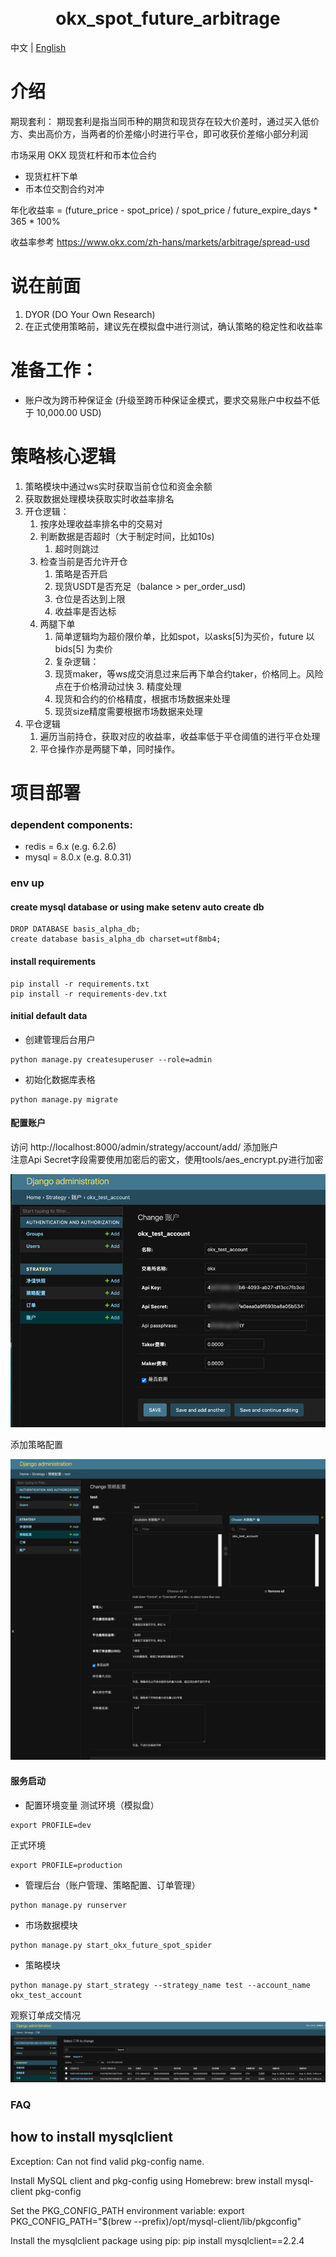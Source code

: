 <h1 align="center">
  <br>okx_spot_future_arbitrage<br>
</h1>

中文 | [English](README.md) 


# 介绍
期现套利： 期现套利是指当同币种的期货和现货存在较大价差时，通过买入低价方、卖出高价方，当两者的价差缩小时进行平仓，即可收获价差缩小部分利润  

市场采用 OKX 现货杠杆和币本位合约
* 现货杠杆下单
* 币本位交割合约对冲

年化收益率 = (future_price - spot_price) / spot_price / future_expire_days * 365 * 100%  

收益率参考 https://www.okx.com/zh-hans/markets/arbitrage/spread-usd

# 说在前面
1. DYOR (DO Your Own Research)
2. 在正式使用策略前，建议先在模拟盘中进行测试，确认策略的稳定性和收益率


# 准备工作：
* 账户改为跨币种保证金 (升级至跨币种保证金模式，要求交易账户中权益不低于 10,000.00 USD)

# 策略核心逻辑
1. 策略模块中通过ws实时获取当前仓位和资金余额
2. 获取数据处理模块获取实时收益率排名
3. 开仓逻辑：
   1. 按序处理收益率排名中的交易对
   2. 判断数据是否超时（大于制定时间，比如10s)
      1. 超时则跳过
   3. 检查当前是否允许开仓
      1. 策略是否开启
      2. 现货USDT是否充足（balance > per_order_usd)
      3. 仓位是否达到上限
      4. 收益率是否达标
   4. 两腿下单
      1. 简单逻辑均为超价限价单，比如spot，以asks[5]为买价，future 以 bids[5] 为卖价
      2. 复杂逻辑：
       1. 现货maker，等ws成交消息过来后再下单合约taker，价格同上。风险点在于价格滑动过快
          3. 精度处理
       1. 现货和合约的价格精度，根据市场数据来处理
       2. 现货size精度需要根据市场数据来处理
4. 平仓逻辑
   1. 遍历当前持仓，获取对应的收益率，收益率低于平仓阈值的进行平仓处理
   2. 平仓操作亦是两腿下单，同时操作。


# 项目部署

###  dependent components:
  - redis = 6.x     (e.g. 6.2.6)
  - mysql = 8.0.x    (e.g. 8.0.31)
### env up

####  create mysql database or using make setenv auto create db
```
DROP DATABASE basis_alpha_db;
create database basis_alpha_db charset=utf8mb4;
```

#### install requirements

```
pip install -r requirements.txt
pip install -r requirements-dev.txt
```


####  initial default data
* 创建管理后台用户
```
python manage.py createsuperuser --role=admin
```
* 初始化数据库表格
```
python manage.py migrate
```

####  配置账户
访问 http://localhost:8000/admin/strategy/account/add/ 添加账户  
注意Api Secret字段需要使用加密后的密文，使用tools/aes_encrypt.py进行加密    

![img.png](images/img.png)

添加策略配置  

![img_1.png](images/img_1.png)
####  服务启动
* 配置环境变量 
测试环境（模拟盘）
```
export PROFILE=dev
```
正式环境
```
export PROFILE=production
```
* 管理后台（账户管理、策略配置、订单管理）
```
python manage.py runserver
```

* 市场数据模块
```
python manage.py start_okx_future_spot_spider
```
* 策略模块
```
python manage.py start_strategy --strategy_name test --account_name okx_test_account
```

观察订单成交情况
![order.png](images/order.png)

### FAQ
## how to install mysqlclient
Exception: Can not find valid pkg-config name.

Install MySQL client and pkg-config using Homebrew:
brew install mysql-client pkg-config

Set the PKG_CONFIG_PATH environment variable:
export PKG_CONFIG_PATH="$(brew --prefix)/opt/mysql-client/lib/pkgconfig"

Install the mysqlclient package using pip:
pip install mysqlclient==2.2.4
